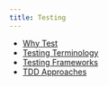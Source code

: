 ```yaml
---
title: Testing
---
```


* [Why Test](Why-Test)
* [Testing Terminology](Testing-Terminology)
* [Testing Frameworks](Testing-Frameworks)
* [TDD Approaches](TDD-Approaches)
